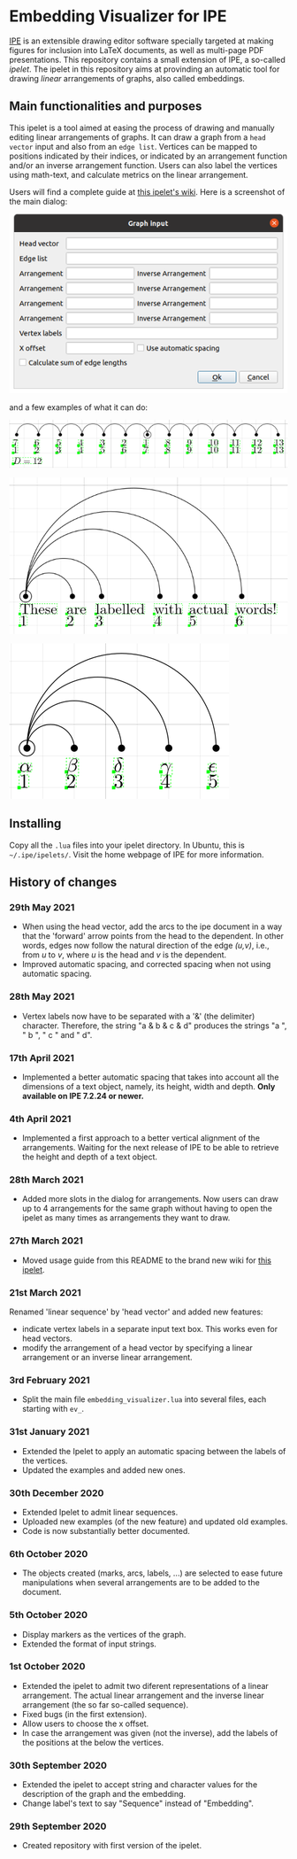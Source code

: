 # Embedding Visualizer for IPE

[IPE](http://ipe.otfried.org/) is an extensible drawing editor software specially targeted at making figures for inclusion into LaTeX documents, as well as multi-page PDF presentations. This repository contains a small extension of IPE, a so-called _ipelet_. The ipelet in this repository aims at provinding an automatic tool for drawing _linear_ arrangements of graphs, also called embeddings.

## Main functionalities and purposes

This ipelet is a tool aimed at easing the process of drawing and manually editing linear arrangements of graphs. It can draw a graph from a `head vector` input and also from an `edge list`. Vertices can be mapped to positions indicated by their indices, or indicated by an arrangement function and/or an inverse arrangement function. Users can also label the vertices using math-text, and calculate metrics on the linear arrangement.

Users will find a complete guide at [this ipelet's wiki](https://github.com/lluisalemanypuig/ipe.embedviz/wiki). Here is a screenshot of the main dialog:

![](figures/main_dialog.png)

and a few examples of what it can do:

![](figures/metric-D-linear-tree-arrangement.png)

![](figures/star-labelled-nonoverlapping.png)

![](figures/star-labelled-greek.png)

## Installing

Copy all the `.lua` files into your ipelet directory. In Ubuntu, this is `~/.ipe/ipelets/`. Visit the home webpage of IPE for more information.

## History of changes

### 29th May 2021

- When using the head vector, add the arcs to the ipe document in a way that the 'forward' arrow points from the head to the dependent. In other words, edges now follow the natural direction of the edge _(u,v)_, i.e., from _u_ to _v_, where _u_ is the head and _v_ is the dependent.
- Improved automatic spacing, and corrected spacing when not using automatic spacing.

### 28th May 2021
- Vertex labels now have to be separated with a '&' (the delimiter) character. Therefore, the string "a & b & c & d" produces the strings "a ", " b ", " c " and " d".

### 17th April 2021

- Implemented a better automatic spacing that takes into account all the dimensions of a text object, namely, its height, width and depth. **Only available on IPE 7.2.24 or newer.**

### 4th April 2021

- Implemented a first approach to a better vertical alignment of the arrangements. Waiting for the next release of IPE to be able to retrieve the height and depth of a text object.

### 28th March 2021

- Added more slots in the dialog for arrangements. Now users can draw up to 4 arrangements for the same graph without having to open the ipelet as many times as arrangements they want to draw.

### 27th March 2021

- Moved usage guide from this README to the brand new wiki for [this ipelet](https://github.com/lluisalemanypuig/ipe.embedviz/wiki).

### 21st March 2021

Renamed 'linear sequence' by 'head vector' and added new features:
- indicate vertex labels in a separate input text box. This works even for head vectors.
- modify the arrangement of a head vector by specifying a linear arrangement or an inverse linear arrangement.

### 3rd February 2021

- Split the main file `embedding_visualizer.lua` into several files, each starting with `ev_`.

### 31st January 2021

- Extended the Ipelet to apply an automatic spacing between the labels of the vertices.
- Updated the examples and added new ones.

### 30th December 2020

- Extended Ipelet to admit linear sequences.
- Uploaded new examples (of the new feature) and updated old examples.
- Code is now substantially better documented.

### 6th October 2020

- The objects created (marks, arcs, labels, ...) are selected to ease future manipulations when several arrangements are to be added to the document.

### 5th October 2020

- Display markers as the vertices of the graph.
- Extended the format of input strings.

### 1st October 2020

- Extended the ipelet to admit two diferent representations of a linear arrangement. The actual linear arrangement and the inverse linear arrangement (the so far so-called sequence).
- Fixed bugs (in the first extension).
- Allow users to choose the x offset.
- In case the arrangement was given (not the inverse), add the labels of the positions at the below the vertices.

### 30th September 2020

- Extended the ipelet to accept string and character values for the description of the graph and the embedding.
- Change label's text to say "Sequence" instead of "Embedding".

### 29th September 2020

- Created repository with first version of the ipelet.
